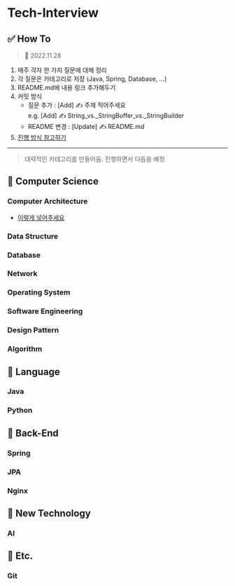 # Tech-Interview

## ✅ How To
> 📅 2022.11.28
1. 매주 각자 한 가지 질문에 대해 정리
2. 각 질문은 카테고리로 저장 (Java, Spring, Database, ...)
3. README.md에 내용 링크 추가해두기
4. 커밋 방식
    - 질문 추가 : [Add] ✍️ 주제 적어주세요 <br/>
        e.g. [Add] ✍️ String_vs._StringBuffer_vs._StringBuilder
    - README 변경 : [Update] ✍️ README.md
5. [진행 방식 참고하기](https://github.com/gyoogle/tech-interview-for-developer)

---

> 대략적인 카테고리를 만들어둠. 진행하면서 다듬을 예정

## 🔎 Computer Science

### Computer Architecture
- [이렇게 넣어주세요](./github-링크)

### Data Structure

### Database

### Network

### Operating System

### Software Engineering

### Design Pattern

### Algorithm

## 🔎 Language

### Java

### Python

## 🔎 Back-End

### Spring

### JPA

### Nginx

## 🔎 New Technology

### AI

## 🔎 Etc.

### Git
